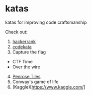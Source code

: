 # katas
katas for improving code craftsmanship

Check out:
1. [hackerrank](https://www.hackerrank.com/dashboard)
2. [codekata](http://codekata.com/kata/codekata-intro/)
3. Capture the flag
- CTF Time
- Over the wire
4. [Penrose Tiles](https://github.com/ThomasCWright/katas/tree/Penrose_Tiles)
5. Conway's game of life
6. (Kaggle)[https://www.kaggle.com/]
